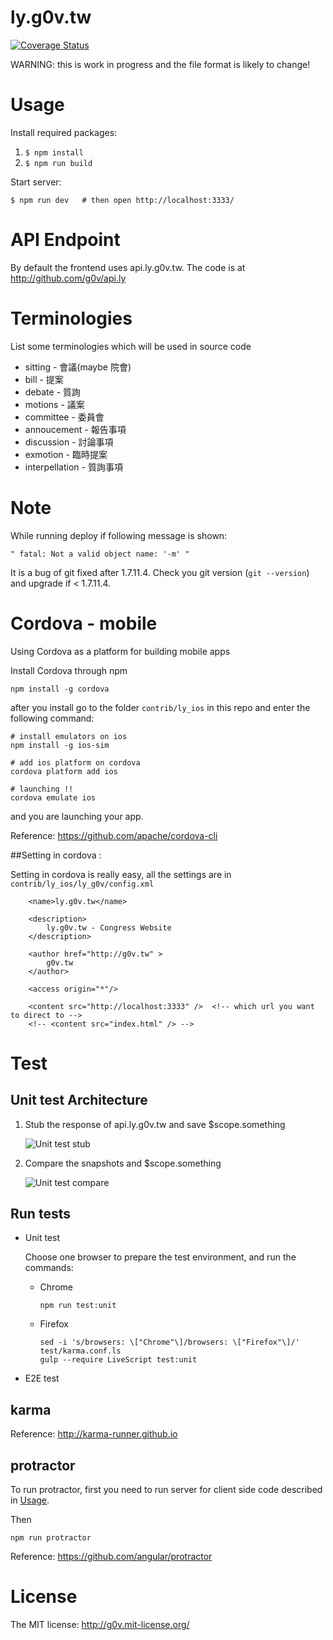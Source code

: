 ly.g0v.tw
=========

[![Coverage Status](https://coveralls.io/repos/g0v/ly.g0v.tw/badge.png?branch=master)](https://coveralls.io/r/g0v/ly.g0v.tw?branch=master)

WARNING: this is work in progress and the file format is likely to change!

# Usage

Install required packages:

1.    `$ npm install`
2.    `$ npm run build`

Start server:

    $ npm run dev   # then open http://localhost:3333/

# API Endpoint

By default the frontend uses api.ly.g0v.tw.  The code is at http://github.com/g0v/api.ly

# Terminologies

List some terminologies which will be used in source code

* sitting - 會議(maybe 院會)
* bill - 提案
* debate - 質詢
* motions - 議案
* committee - 委員會
* annoucement - 報告事項
* discussion - 討論事項
* exmotion - 臨時提案
* interpellation - 質詢事項

# Note

While running deploy if following message is shown:

    " fatal: Not a valid object name: '-m' "

It is a bug of git fixed after 1.7.11.4. Check you git version (`git --version`) and upgrade if < 1.7.11.4.

# Cordova - mobile

Using Cordova as a platform for building mobile apps

Install Cordova through npm

```
npm install -g cordova
```

after you install go to the folder `contrib/ly_ios` in this repo and enter the following command:


```
# install emulators on ios
npm install -g ios-sim

# add ios platform on cordova
cordova platform add ios

# launching !!
cordova emulate ios
```

and you are launching your app.

Reference: https://github.com/apache/cordova-cli

##Setting in cordova :

Setting in cordova is really easy, all the settings are in `contrib/ly_ios/ly_g0v/config.xml`

```
    <name>ly.g0v.tw</name>

    <description>
        ly.g0v.tw - Congress Website
    </description>

    <author href="http://g0v.tw" >
        g0v.tw
    </author>

    <access origin="*"/>

    <content src="http://localhost:3333" />  <!-- which url you want to direct to -->
    <!-- <content src="index.html" /> -->

```

# Test

## Unit test Architecture

1.  Stub the response of api.ly.g0v.tw and save $scope.something

    ![Unit test stub](doc/images/unit_test_stub.png)

2.  Compare the snapshots and $scope.something

    ![Unit test compare](doc/images/unit_test_compare.png)

## Run tests

*   Unit test

    Choose one browser to prepare the test environment, and run the commands:

    *   Chrome

            npm run test:unit

    *   Firefox

            sed -i 's/browsers: \["Chrome"\]/browsers: \["Firefox"\]/' test/karma.conf.ls
            gulp --require LiveScript test:unit

*   E2E test

## karma

Reference: <http://karma-runner.github.io>

## protractor

To run protractor, first you need to run server for client side code described in [Usage](#usage).

Then
```
npm run protractor
```

Reference: <https://github.com/angular/protractor>

# License

The MIT license: http://g0v.mit-license.org/
